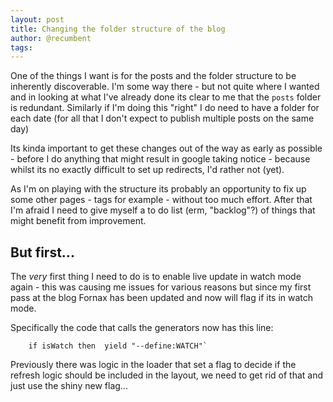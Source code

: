 ```yaml
---
layout: post
title: Changing the folder structure of the blog
author: @recumbent
tags:
---
```


One of the things I want is for the posts and the folder structure to be inherently discoverable. I'm some way there - but not quite where I wanted and in looking at what I've already done its clear to me that the `posts` folder is redundant. Similarly if I'm doing this "right" I do need to have a folder for each date (for all that I don't expect to publish multiple posts on the same day)

Its kinda important to get these changes out of the way as early as possible - before I do anything that might result in google taking notice - because whilst its no exactly difficult to set up redirects, I'd rather not (yet).

As I'm on playing with the structure its probably an opportunity to fix up some other pages - tags for example - without too much effort. After that I'm afraid I need to give myself a to do list (erm, "backlog"?) of things that might benefit from improvement.

## But first...

The _very_ first thing I need to do is to enable live update in watch mode again - this was causing me issues for various reasons but since my first pass at the blog Fornax has been updated and now will flag if its in watch mode.   

Specifically the code that calls the generators now has this line:

```
    if isWatch then  yield "--define:WATCH"`
```

Previously there was logic in the loader that set a flag to decide if the refresh logic should be included in the layout, we need to get rid of that and just use the shiny new flag...